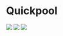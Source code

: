 # Quickpool


![](https://i.imgur.com/DovDUQ4.png)
![](https://i.imgur.com/08ciCQG.png)
![](https://i.imgur.com/l6EM2dE.png)

